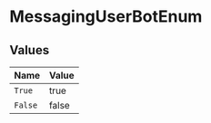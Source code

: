 # MessagingUserBotEnum


## Values

| Name    | Value   |
| ------- | ------- |
| `True`  | true    |
| `False` | false   |